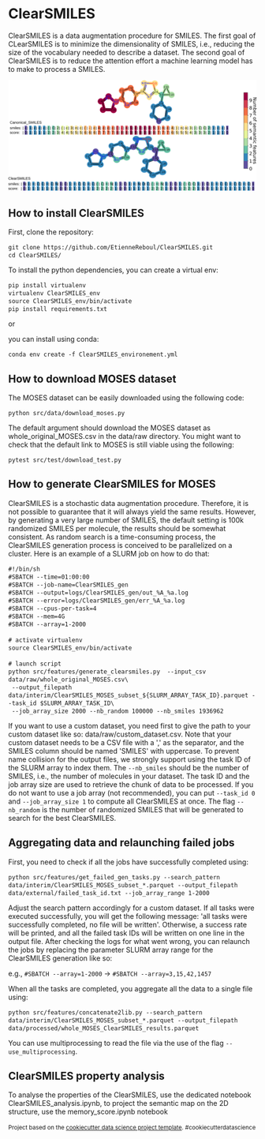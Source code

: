 <h1>ClearSMILES</h1>

<p>ClearSMILES is a data augmentation procedure for SMILES. The first goal of CLearSMILES is to minimize the dimensionality of SMILES, i.e., reducing the size of the vocabulary needed to describe a dataset. The second goal of ClearSMILES is to reduce the attention effort a machine learning model has to make to process a SMILES.</p>

<p align="center">
    <img src="images/graphical_abstract.png" alt="Graphical Abstract">
</p>

<h2>How to install ClearSMILES</h2>

<p>First, clone the repository:</p>

<pre><code>git clone https://github.com/EtienneReboul/ClearSMILES.git
cd ClearSMILES/
</code></pre>

<p>To install the python dependencies, you can create a virtual env:</p>

<pre><code>pip install virtualenv
virtualenv ClearSMILES_env
source ClearSMILES_env/bin/activate
pip install requirements.txt
</code></pre>

<p>or</p>

<p>you can install using conda:</p>

<pre><code>conda env create -f ClearSMILES_environement.yml
</code></pre>

<h2>How to download MOSES dataset</h2>

<p>The MOSES dataset can be easily downloaded using the following code:</p>

<pre><code>python src/data/download_moses.py
</code></pre>

<p>The default argument should download the MOSES dataset as whole_original_MOSES.csv in the data/raw directory. You might want to check that the default link to MOSES is still viable using the following:</p>

<pre><code>pytest src/test/download_test.py
</code></pre>

<h2>How to generate ClearSMILES for MOSES</h2>

<p>ClearSMILES is a stochastic data augmentation procedure. Therefore, it is not possible to guarantee that it will always yield the same results. However, by generating a very large number of SMILES, the default setting is 100k randomized SMILES per molecule, the results should be somewhat consistent. As random search is a time-consuming process, the ClearSMILES generation process is conceived to be parallelized on a cluster. Here is an example of a SLURM job on how to do that:</p>

<pre><code>#!/bin/sh
#SBATCH --time=01:00:00
#SBATCH --job-name=ClearSMILES_gen
#SBATCH --output=logs/ClearSMILES_gen/out_%A_%a.log
#SBATCH --error=logs/ClearSMILES_gen/err_%A_%a.log
#SBATCH --cpus-per-task=4
#SBATCH --mem=4G
#SBATCH --array=1-2000

# activate virtualenv
source ClearSMILES_env/bin/activate

# launch script
python src/features/generate_clearsmiles.py  --input_csv data/raw/whole_original_MOSES.csv\
 --output_filepath  data/interim/ClearSMILES_MOSES_subset_${SLURM_ARRAY_TASK_ID}.parquet --task_id $SLURM_ARRAY_TASK_ID\
 --job_array_size 2000 --nb_random 100000 --nb_smiles 1936962
</code></pre>

<p>If you want to use a custom dataset, you need first to give the path to your custom dataset like so: data/raw/custom_dataset.csv. Note that your custom dataset needs to be a CSV file with a ',' as the separator, and the SMILES column should be named 'SMILES' with uppercase. To prevent name collision for the output files, we strongly support using the task ID of the SLURM array to index them. The <code>--nb_smiles</code> should be the number of SMILES, i.e., the number of molecules in your dataset. The task ID and the job array size are used to retrieve the chunk of data to be processed. If you do not want to use a job array (not recommended), you can put <code>--task_id 0</code> and <code>--job_array_size 1</code> to compute all ClearSMILES at once. The flag <code>--nb_random</code> is the number of randomized SMILES that will be generated to search for the best ClearSMILES.</p>

<h2>Aggregating data and relaunching failed jobs</h2>

<p>First, you need to check if all the jobs have successfully completed using:</p>

<pre><code>python src/features/get_failed_gen_tasks.py --search_pattern data/interim/ClearSMILES_MOSES_subset_*.parquet --output_filepath data/external/failed_task_id.txt --job_array_range 1-2000
</code></pre>

<p>Adjust the search pattern accordingly for a custom dataset. If all tasks were executed successfully, you will get the following message: 'all tasks were successfully completed, no file will be written'. Otherwise, a success rate will be printed, and all the failed task IDs will be written on one line in the output file. After checking the logs for what went wrong, you can relaunch the jobs by replacing the parameter SLURM array range for the ClearSMILES generation like so:</p>

<p>e.g., <code>#SBATCH --array=1-2000</code> -&gt; <code>#SBATCH --array=3,15,42,1457</code></p>

<p>When all the tasks are completed, you aggregate all the data to a single file using:</p>

<pre><code>python src/features/concatenate2lib.py --search_pattern data/interim/ClearSMILES_MOSES_subset_*.parquet --output_filepath data/processed/whole_MOSES_ClearSMILES_results.parquet
</code></pre>

<p>You can use multiprocessing to read the file via the use of the flag <code>--use_multiprocessing</code>.</p>

<h2>ClearSMILES property analysis</h2>

<p>To analyse the properties of the ClearSMILES, use the dedicated notebook ClearSMILES_analysis.ipynb, to project the semantic map on the 2D structure, use the memory_score.ipynb notebook</p>

<p><small>Project based on the <a target="_blank" href="https://drivendata.github.io/cookiecutter-data-science/">cookiecutter data science project template</a>. #cookiecutterdatascience</small></p>

